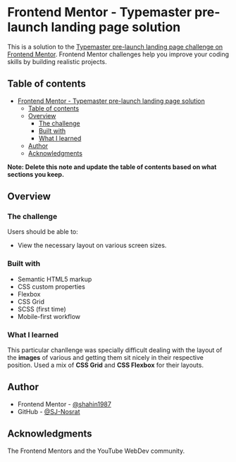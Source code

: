 # Frontend Mentor - Typemaster pre-launch landing page solution

This is a solution to the [Typemaster pre-launch landing page challenge on Frontend Mentor](). Frontend Mentor challenges help you improve your coding skills by building realistic projects.

## Table of contents

- [Frontend Mentor - Typemaster pre-launch landing page solution](#frontend-mentor---typemaster-pre-launch-landing-page-solution)
  - [Table of contents](#table-of-contents)
  - [Overview](#overview)
    - [The challenge](#the-challenge)
    - [Built with](#built-with)
    - [What I learned](#what-i-learned)
  - [Author](#author)
  - [Acknowledgments](#acknowledgments)

**Note: Delete this note and update the table of contents based on what sections you keep.**

## Overview

### The challenge

Users should be able to:

- View the necessary layout on various screen sizes.

### Built with

- Semantic HTML5 markup
- CSS custom properties
- Flexbox
- CSS Grid
- SCSS (first time)
- Mobile-first workflow

### What I learned

This particular chanllenge was specially difficult dealing with the layout of the **images** of various and getting them sit nicely in their respective position. Used a mix of **CSS Grid** and **CSS Flexbox** for their layouts.

## Author

- Frontend Mentor - [@shahin1987](https://www.frontendmentor.io/profile/shahin1987)
- GitHub - [@SJ-Nosrat](https://github.com/SJ-Nosrat?tab=repositories)

## Acknowledgments

The Frontend Mentors and the YouTube WebDev community.
